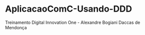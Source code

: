 # AplicacaoComC-Usando-DDD
Treinamento Digital Innovation One - Alexandre Bogiani Daccas de Mendonça
